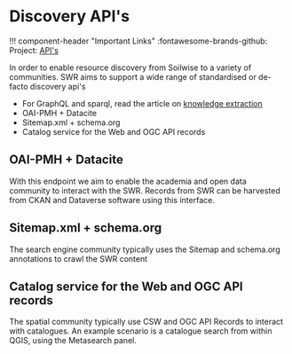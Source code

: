# Discovery API's

!!! component-header "Important Links"
    :fontawesome-brands-github: Project: [API's](https://github.com/orgs/soilwise-he/projects/9)

In order to enable resource discovery from Soilwise to a variety of communities. SWR aims to support a wide range of standardised or de-facto discovery api's

- For GraphQL and sparql, read the article on [knowledge extraction](./knowledge-extraction.md)
- OAI-PMH + Datacite
- Sitemap.xml + schema.org
- Catalog service for the Web and OGC API records

## OAI-PMH + Datacite

With this endpoint we aim to enable the academia and open data community to interact with the SWR. Records from SWR can be harvested from CKAN and Dataverse software using this interface.

## Sitemap.xml + schema.org

The search engine community typically uses the Sitemap and schema.org annotations to crawl the SWR content

## Catalog service for the Web and OGC API records

The spatial community typically use CSW and OGC API Records to interact with catalogues. An example scenario is a catalogue search from within QGIS, using the Metasearch panel.
